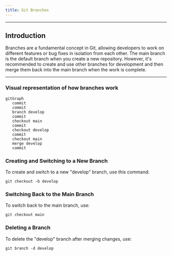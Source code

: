 ```yaml
---
title: Git Branches
---
```


______________________________________________________________________

## Introduction

Branches are a fundamental concept in Git, allowing developers to work on different features or bug fixes in isolation from each other. The main branch is the default branch when you create a new repository. However, it's recommended to create and use other branches for development and then merge them back into the main branch when the work is complete.

______________________________________________________________________

### Visual representation of how branches work

```mermaid
gitGraph
   commit
   commit
   branch develop
   commit
   checkout main
   commit
   checkout develop
   commit
   checkout main
   merge develop
   commit
```

### Creating and Switching to a New Branch

To create and switch to a new "develop" branch, use this command:

```
git checkout -b develop
```

### Switching Back to the Main Branch

To switch back to the main branch, use:

```
git checkout main
```

### Deleting a Branch

To delete the "develop" branch after merging changes, use:

```
git branch -d develop
```
